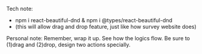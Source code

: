 Tech note:
- npm i react-beautiful-dnd & npm i @types/react-beautiful-dnd
- (this will allow drag and drop feature, just like how survey website does)

Personal note:
Remember, wrap it up. See how the logics flow.
Be sure to (1)drag and (2)drop, design two actions specially.